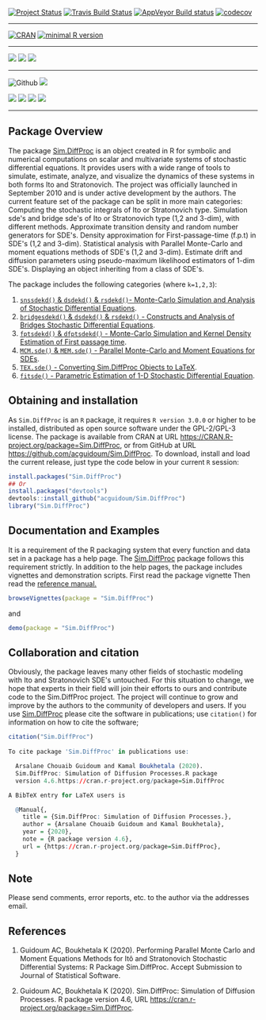 <!-- README.md is generated from README.Rmd. Please edit that file -->

[![Project Status](https://www.repostatus.org/badges/latest/active.svg?style=popout)](https://github.com/acguidoum/Sim.DiffProc) [![Travis Build Status](https://travis-ci.org/acguidoum/Sim.DiffProc.svg?branch=master)](https://travis-ci.org/acguidoum/Sim.DiffProc) [![AppVeyor Build status](https://ci.appveyor.com/api/projects/status/65glhgavh266hkyk/branch/master?svg=true)](https://ci.appveyor.com/project/acguidoum/sim-diffproc/branch/master) [![codecov](https://codecov.io/gh/acguidoum/Sim.DiffProc/branch/master/graph/badge.svg)](https://codecov.io/gh/acguidoum/Sim.DiffProc)


------------------------------------------------------------------------

[![CRAN](https://img.shields.io/cran/l/devtools.svg?style=popout)](https://cran.r-project.org/web/licenses/GPL-2)
[![minimal R version](https://img.shields.io/badge/R%3E%3D-3.0.0-blue.svg?style=flat-plastic)](https://cran.r-project.org/) 

------------------------------------------------------------------------

![](https://www.r-pkg.org/badges/version/Sim.DiffProc) 
![](https://www.r-pkg.org/badges/last-release/Sim.DiffProc)
![](https://www.r-pkg.org/badges/ago/Sim.DiffProc)

------------------------------------------------------------------------

![Github](https://img.shields.io/badge/Github-4.5(at:2020.03.27)-blue.svg)
![](http://www.r-pkg.org/badges/version-last-release/Sim.DiffProc?color=blue) 

![](https://cranlogs.r-pkg.org/badges/grand-total/Sim.DiffProc?color=yellow)
![](https://cranlogs.r-pkg.org/badges/Sim.DiffProc?color=yellow)
![](https://cranlogs.r-pkg.org/badges/last-week/Sim.DiffProc?color=yellow)
![](https://cranlogs.r-pkg.org/badges/last-day/Sim.DiffProc?color=yellow)

------------------------------------------------------------------------


Package Overview
---------------------

The package [Sim.DiffProc](https://cran.r-project.org/package=Sim.DiffProc) is an object created in R for symbolic and numerical computations on scalar and multivariate systems of stochastic differential equations. It provides users with a wide range of tools to simulate, estimate, analyze, and visualize the dynamics of these systems in both forms Ito and Stratonovich. The project was officially launched in September 2010 and is under active development by the authors. The current feature set of the package can be split in more main categories: Computing the stochastic integrals of Ito or Stratonovich type. Simulation sde's and bridge sde's of Ito or Stratonovich type (1,2 and 3-dim), with different methods. Approximate transition density and random number generators for SDE's. Density approximation for First-passage-time (f.p.t) in SDE's (1,2 and 3-dim). Statistical analysis with Parallel Monte-Carlo and moment equations methods of SDE's (1,2 and 3-dim). Estimate drift and diffusion parameters using pseudo-maximum likelihood estimators of 1-dim SDE's. Displaying an object inheriting from a class of SDE's.

The package includes the following categories (where `k=1,2,3`):

1. [`snssdekd()` & `dsdekd()` & `rsdekd()`- Monte-Carlo Simulation and Analysis of Stochastic Differential Equations](https://CRAN.R-project.org/package=Sim.DiffProc/vignettes/snssde.html).
2. [`bridgesdekd()` & `dsdekd()` & `rsdekd()` - Constructs and Analysis of Bridges Stochastic Differential Equations](https://CRAN.R-project.org/package=Sim.DiffProc/vignettes/bridgesde.html).
3. [`fptsdekd()` & `dfptsdekd()` - Monte-Carlo Simulation and Kernel Density Estimation of First passage time](https://CRAN.R-project.org/package=Sim.DiffProc/vignettes/fptsde.html).
4. [`MCM.sde()` & `MEM.sde()` - Parallel Monte-Carlo and Moment Equations for SDEs](https://CRAN.R-project.org/package=Sim.DiffProc/vignettes/mcmsde.html).
5. [`TEX.sde()` - Converting Sim.DiffProc Objects to LaTeX](https://CRAN.R-project.org/package=Sim.DiffProc/vignettes/sdetotex.html).
6. [`fitsde()` - Parametric Estimation of 1-D Stochastic Differential Equation](https://CRAN.R-project.org/package=Sim.DiffProc/vignettes/fitsde.html).

Obtaining and installation
-----------------------

As `Sim.DiffProc` is an `R` package, it requires `R version 3.0.0` or higher to be installed, distributed as open source software under the GPL-2/GPL-3 license. The package is available from CRAN at URL https://CRAN.R-project.org/package=Sim.DiffProc, or from GitHub at URL https://github.com/acguidoum/Sim.DiffProc. To download, install and load the current release, just type the code below in your current `R` session:

```r
install.packages("Sim.DiffProc")
## Or 
install.packages("devtools")
devtools::install_github("acguidoum/Sim.DiffProc")
library("Sim.DiffProc")
```

Documentation and Examples
--------------------------

It is a requirement of the R packaging system that every function and data set in a package has a help page. The [Sim.DiffProc](https://cran.r-project.org/package=Sim.DiffProc) package follows this  requirement strictly. In addition to the help pages, the package includes vignettes and demonstration scripts. First read the package vignette Then read the [reference manual.](https://CRAN.R-project.org/package=Sim.DiffProc/Sim.DiffProc.pdf)



```r
browseVignettes(package = "Sim.DiffProc")
```
and 

```r
demo(package = "Sim.DiffProc")
```

Collaboration and citation
-----

Obviously, the package leaves many other fields of stochastic modeling with Ito and Stratonovich SDE's untouched. For this situation to change, we hope that experts in their field will join their efforts to ours and contribute code to the Sim.DiffProc project. The project will continue to grow and improve by the authors to the community of developers and users. If you use [Sim.DiffProc](https://cran.r-project.org/package=Sim.DiffProc) please cite the software in publications;
use `citation()` for information on how to cite the software;

```r
citation("Sim.DiffProc")
 
To cite package 'Sim.DiffProc' in publications use:

  Arsalane Chouaib Guidoum and Kamal Boukhetala (2020).
  Sim.DiffProc: Simulation of Diffusion Processes.R package
  version 4.6.https://cran.r-project.org/package=Sim.DiffProc

A BibTeX entry for LaTeX users is

  @Manual{,
    title = {Sim.DiffProc: Simulation of Diffusion Processes.},
    author = {Arsalane Chouaib Guidoum and Kamal Boukhetala},
    year = {2020},
    note = {R package version 4.6},
    url = {https://cran.r-project.org/package=Sim.DiffProc},
  }
```

Note
----

Please send comments, error reports, etc. to the author via the addresses email.

References
----------

1. Guidoum AC, Boukhetala K (2020). Performing Parallel Monte Carlo and Moment Equations Methods for Itô and Stratonovich Stochastic Differential Systems: R Package Sim.DiffProc. Accept Submission to Journal of Statistical Software.

2. Guidoum AC, Boukhetala K (2020). Sim.DiffProc: Simulation of Diffusion Processes. R package version 4.6, URL https://cran.r-project.org/package=Sim.DiffProc.


